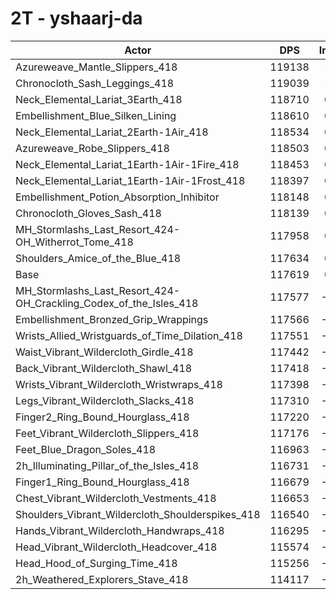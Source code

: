 # 2T - yshaarj-da
| Actor | DPS | Increase |
|---|:---:|:---:|
|Azureweave_Mantle_Slippers_418|119138|1.29%|
|Chronocloth_Sash_Leggings_418|119039|1.21%|
|Neck_Elemental_Lariat_3Earth_418|118710|0.93%|
|Embellishment_Blue_Silken_Lining|118610|0.84%|
|Neck_Elemental_Lariat_2Earth-1Air_418|118534|0.78%|
|Azureweave_Robe_Slippers_418|118503|0.75%|
|Neck_Elemental_Lariat_1Earth-1Air-1Fire_418|118453|0.71%|
|Neck_Elemental_Lariat_1Earth-1Air-1Frost_418|118397|0.66%|
|Embellishment_Potion_Absorption_Inhibitor|118148|0.45%|
|Chronocloth_Gloves_Sash_418|118139|0.44%|
|MH_Stormlashs_Last_Resort_424-OH_Witherrot_Tome_418|117958|0.29%|
|Shoulders_Amice_of_the_Blue_418|117634|0.01%|
|Base|117619|0.00%|
|MH_Stormlashs_Last_Resort_424-OH_Crackling_Codex_of_the_Isles_418|117577|-0.04%|
|Embellishment_Bronzed_Grip_Wrappings|117566|-0.05%|
|Wrists_Allied_Wristguards_of_Time_Dilation_418|117551|-0.06%|
|Waist_Vibrant_Wildercloth_Girdle_418|117442|-0.15%|
|Back_Vibrant_Wildercloth_Shawl_418|117418|-0.17%|
|Wrists_Vibrant_Wildercloth_Wristwraps_418|117398|-0.19%|
|Legs_Vibrant_Wildercloth_Slacks_418|117310|-0.26%|
|Finger2_Ring_Bound_Hourglass_418|117220|-0.34%|
|Feet_Vibrant_Wildercloth_Slippers_418|117176|-0.38%|
|Feet_Blue_Dragon_Soles_418|116963|-0.56%|
|2h_Illuminating_Pillar_of_the_Isles_418|116731|-0.76%|
|Finger1_Ring_Bound_Hourglass_418|116679|-0.80%|
|Chest_Vibrant_Wildercloth_Vestments_418|116653|-0.82%|
|Shoulders_Vibrant_Wildercloth_Shoulderspikes_418|116540|-0.92%|
|Hands_Vibrant_Wildercloth_Handwraps_418|116295|-1.13%|
|Head_Vibrant_Wildercloth_Headcover_418|115574|-1.74%|
|Head_Hood_of_Surging_Time_418|115256|-2.01%|
|2h_Weathered_Explorers_Stave_418|114117|-2.98%|
